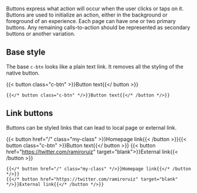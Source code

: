 
Buttons express what action will occur when the user clicks or taps on it. Buttons are used to initialize an action, either in the background or foreground of an experience. Each page can have one or two primary buttons. Any remaining calls-to-action should be represented as secondary buttons or another variation.

## Base style
The base `c-btn` looks like a plain text link. It removes all the styling of the native button.

{{< button class="c-btn" >}}Button text{{</ button >}}
```tpl
{{</* button class="c-btn" */>}}Button text{{</* /button */>}}
```

## Link buttons
Buttons can be styled links that can lead to local page or external link.

{{< button href="/" class="my-class" >}}Homepage link{{< /button >}}{{< button class="c-btn" >}}Button text{{</ button >}}
{{< button href="https://twitter.com/ramiroruiz" target="blank">}}External link{{< /button >}}
```tpl
{{</* button href="/" class="my-class" */>}}Homepage link{{</* /button */>}}
{{</* button href="https://twitter.com/ramiroruiz" target="blank" */>}}External link{{</* /button */>}}
```